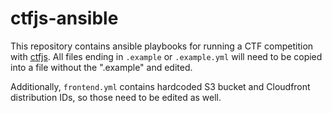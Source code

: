 # ctfjs-ansible

This repository contains ansible playbooks for running a CTF competition with [ctfjs](https://github.com/blairsec/ctfjs). All files ending in `.example` or `.example.yml` will need to be copied into a file without the ".example" and edited.

Additionally, `frontend.yml` contains hardcoded S3 bucket and Cloudfront distribution IDs, so those need to be edited as well.
